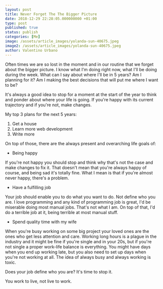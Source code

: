 ```yaml
---
layout: post
title: Never Forget The The Bigger Picture
date: 2018-12-29 22:28:05.000000000 +01:00
type: post
published: true
status: publish
categories: [Me]
image: /assets/article_images/yolanda-sun-40675.jpeg
image2: /assets/article_images/yolanda-sun-40675.jpeg
author: Valentino Urbano
---
```


Often times we are so lost in the moment and in our routine that we forget about the bigger picture. I know what I'm doing right now, what I'll be doing during the week. What can I say about where I'll be in 5 years? Am I planning for it? Am I making the best decisions that will put me where I want to be?

It's always a good idea to stop for a moment at the start of the year to think and ponder about where your life is going. If you're happy with its current trajectory and if you're not, make changes.

My top 3 plans for the next 5 years:

1. Get a house
2. Learn more web development
3. Write more

On top of those, there are the always present and overarching life goals of:

- Being happy

If you're not happy you should stop and think why that's not the case and make changes to fix it. That doesn't mean that you're always happy of course, and being sad it's totally fine. What I mean is that if you're almost never happy, there's a problem.

- Have a fulfilling job

<!-- [Your job should enable you to do what you want to do. Not define who you are.][0] -->

Your job should enable you to do what you want to do. Not define who you are.
I love programming and any kind of programming job is great, I'd be miserable doing most manual jobs. That's not what I am. On top of that, I'd do a terrible job at it, being terrible at most manual stuff.

- Spend quality time with my wife

When you're busy working on some big project your loved ones are the ones who get less attention and care. Working long hours is a plague in the industry and it might be fine if you're single and in your 20s, but if you're not single a proper work-life balance is everything. You might have days when you end up working late, but you also need to set up days when you're not working at all. The idea of always busy and always working is toxic.

Does your job define who you are? It's time to stop it.

You work to live, not live to work.

<!-- [0]: {/% post_url defined by your work  /%} -->
